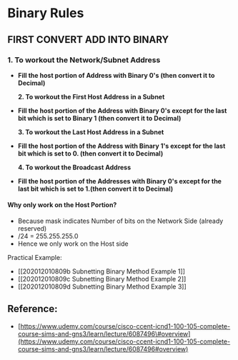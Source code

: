 # Binary Rules

## FIRST CONVERT ADD INTO BINARY

### 1. To workout the Network/Subnet Address

* **Fill the host portion of Address with Binary 0's \(then convert it to Decimal\)**

  **2. To workout the First Host Address in a Subnet**

* **Fill the host portion of the Address with Binary 0's except for the last bit which is set to Binary 1 \(then convert it to Decimal\)**

  **3. To workout the Last Host Address in a Subnet**

* **Fill the host portion of the Address with Binary 1's except for the last bit which is set to 0. \(then convert it to Decimal\)**

  **4. To workout the Broadcast Address**

* **Fill the host portion of the Addresses with Binary 0's except for the last bit which is set to 1.\(then convert it to Decimal\)**

#### Why only work on the Host Portion?

* Because mask indicates Number of bits on the Network Side \(already reserved\)
* /24 = 255.255.255.0
* Hence we only work on the Host side

Practical Example:

* \[\[202012010809b Subnetting Binary Method Example 1\]\]
* \[\[202012010809c Subnetting Binary Method Example 2\]\]
* \[\[202012010809d Subnetting Binary Method Example 3\]\]

## Reference:

* [https://www.udemy.com/course/cisco-ccent-icnd1-100-105-complete-course-sims-and-gns3/learn/lecture/6087496\#overview](https://www.udemy.com/course/cisco-ccent-icnd1-100-105-complete-course-sims-and-gns3/learn/lecture/6087496#overview)

